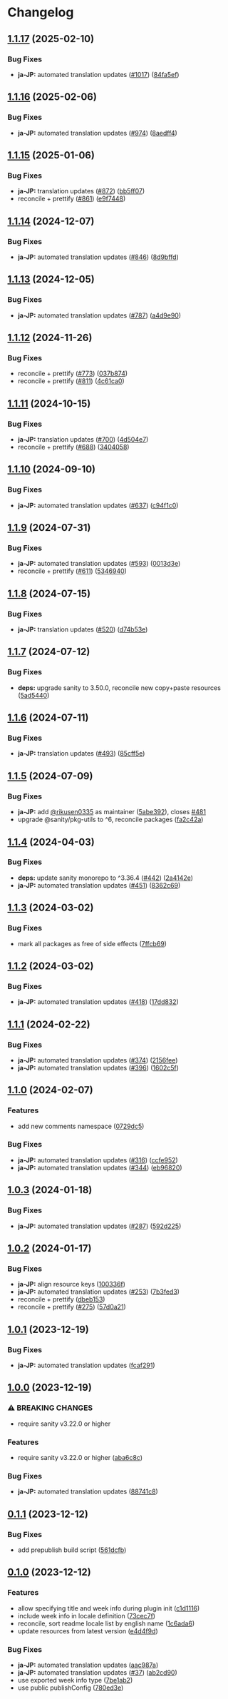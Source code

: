 # Changelog

## [1.1.17](https://github.com/sanity-io/locales/compare/locale-ja-jp-v1.1.16...locale-ja-jp-v1.1.17) (2025-02-10)


### Bug Fixes

* **ja-JP:** automated translation updates ([#1017](https://github.com/sanity-io/locales/issues/1017)) ([84fa5ef](https://github.com/sanity-io/locales/commit/84fa5efb72acd7a91af35fc806b309788f15577f))

## [1.1.16](https://github.com/sanity-io/locales/compare/locale-ja-jp-v1.1.15...locale-ja-jp-v1.1.16) (2025-02-06)


### Bug Fixes

* **ja-JP:** automated translation updates ([#974](https://github.com/sanity-io/locales/issues/974)) ([8aedff4](https://github.com/sanity-io/locales/commit/8aedff4b763af3e4884dcc5141b109ff4a7843d6))

## [1.1.15](https://github.com/sanity-io/locales/compare/locale-ja-jp-v1.1.14...locale-ja-jp-v1.1.15) (2025-01-06)


### Bug Fixes

* **ja-JP:** translation updates ([#872](https://github.com/sanity-io/locales/issues/872)) ([bb5ff07](https://github.com/sanity-io/locales/commit/bb5ff07d6e9749fced42be618db15120589f93f2))
* reconcile + prettify ([#861](https://github.com/sanity-io/locales/issues/861)) ([e9f7448](https://github.com/sanity-io/locales/commit/e9f7448460b48fc803bd6604aada91630348ab95))

## [1.1.14](https://github.com/sanity-io/locales/compare/locale-ja-jp-v1.1.13...locale-ja-jp-v1.1.14) (2024-12-07)


### Bug Fixes

* **ja-JP:** automated translation updates ([#846](https://github.com/sanity-io/locales/issues/846)) ([8d9bffd](https://github.com/sanity-io/locales/commit/8d9bffd4b47233b09a7e07ac2651fdfa143a43a1))

## [1.1.13](https://github.com/sanity-io/locales/compare/locale-ja-jp-v1.1.12...locale-ja-jp-v1.1.13) (2024-12-05)


### Bug Fixes

* **ja-JP:** automated translation updates ([#787](https://github.com/sanity-io/locales/issues/787)) ([a4d9e90](https://github.com/sanity-io/locales/commit/a4d9e90982132e49e31b17c6b1f1421be533f993))

## [1.1.12](https://github.com/sanity-io/locales/compare/locale-ja-jp-v1.1.11...locale-ja-jp-v1.1.12) (2024-11-26)


### Bug Fixes

* reconcile + prettify ([#773](https://github.com/sanity-io/locales/issues/773)) ([037b874](https://github.com/sanity-io/locales/commit/037b8747ab096387a988bef3e632812f7217f53f))
* reconcile + prettify ([#811](https://github.com/sanity-io/locales/issues/811)) ([4c61ca0](https://github.com/sanity-io/locales/commit/4c61ca096c2fd158aefd895681bb0b7c2a634234))

## [1.1.11](https://github.com/sanity-io/locales/compare/locale-ja-jp-v1.1.10...locale-ja-jp-v1.1.11) (2024-10-15)


### Bug Fixes

* **ja-JP:** translation updates ([#700](https://github.com/sanity-io/locales/issues/700)) ([4d504e7](https://github.com/sanity-io/locales/commit/4d504e7db2c7dde20aa9c79cb587bfe6ec44f3f1))
* reconcile + prettify ([#688](https://github.com/sanity-io/locales/issues/688)) ([3404058](https://github.com/sanity-io/locales/commit/3404058c7a55c2163d680d84953f7ac5defb2066))

## [1.1.10](https://github.com/sanity-io/locales/compare/locale-ja-jp-v1.1.9...locale-ja-jp-v1.1.10) (2024-09-10)


### Bug Fixes

* **ja-JP:** automated translation updates ([#637](https://github.com/sanity-io/locales/issues/637)) ([c94f1c0](https://github.com/sanity-io/locales/commit/c94f1c09a996b189e8d33159105c98bcd45cac33))

## [1.1.9](https://github.com/sanity-io/locales/compare/locale-ja-jp-v1.1.8...locale-ja-jp-v1.1.9) (2024-07-31)


### Bug Fixes

* **ja-JP:** automated translation updates ([#593](https://github.com/sanity-io/locales/issues/593)) ([0013d3e](https://github.com/sanity-io/locales/commit/0013d3e360e8fcd5fd27318a6fdebcaf9d5bb3a1))
* reconcile + prettify ([#611](https://github.com/sanity-io/locales/issues/611)) ([5346940](https://github.com/sanity-io/locales/commit/534694059e674d5150f7f484fd79411b0f5b74a2))

## [1.1.8](https://github.com/sanity-io/locales/compare/locale-ja-jp-v1.1.7...locale-ja-jp-v1.1.8) (2024-07-15)


### Bug Fixes

* **ja-JP:** translation updates ([#520](https://github.com/sanity-io/locales/issues/520)) ([d74b53e](https://github.com/sanity-io/locales/commit/d74b53e51440d4beb102d298dc454688a7ffeba6))

## [1.1.7](https://github.com/sanity-io/locales/compare/locale-ja-jp-v1.1.6...locale-ja-jp-v1.1.7) (2024-07-12)


### Bug Fixes

* **deps:** upgrade sanity to 3.50.0, reconcile new copy+paste resources ([5ad5440](https://github.com/sanity-io/locales/commit/5ad5440692ba75d76b5de468a5ed5cdfd01de995))

## [1.1.6](https://github.com/sanity-io/locales/compare/locale-ja-jp-v1.1.5...locale-ja-jp-v1.1.6) (2024-07-11)


### Bug Fixes

* **ja-JP:** translation updates ([#493](https://github.com/sanity-io/locales/issues/493)) ([85cff5e](https://github.com/sanity-io/locales/commit/85cff5eeeeb9e928e30a6ff4b0d8ec49d3ba93b5))

## [1.1.5](https://github.com/sanity-io/locales/compare/locale-ja-jp-v1.1.4...locale-ja-jp-v1.1.5) (2024-07-09)


### Bug Fixes

* **ja-JP:** add [@rikusen0335](https://github.com/rikusen0335) as maintainer ([5abe392](https://github.com/sanity-io/locales/commit/5abe3929d50dc7cfb7ac3f6af87ca0a3c43d25a4)), closes [#481](https://github.com/sanity-io/locales/issues/481)
* upgrade @sanity/pkg-utils to ^6, reconcile packages ([fa2c42a](https://github.com/sanity-io/locales/commit/fa2c42a0e8550ead90dcc61fe1abcecdacf8fd20))

## [1.1.4](https://github.com/sanity-io/locales/compare/locale-ja-jp-v1.1.3...locale-ja-jp-v1.1.4) (2024-04-03)


### Bug Fixes

* **deps:** update sanity monorepo to ^3.36.4 ([#442](https://github.com/sanity-io/locales/issues/442)) ([2a4142e](https://github.com/sanity-io/locales/commit/2a4142e6e50eb5992b3432169cd71676c353276f))
* **ja-JP:** automated translation updates ([#451](https://github.com/sanity-io/locales/issues/451)) ([8362c69](https://github.com/sanity-io/locales/commit/8362c695e43141b6e16b29aef5679120cbadf653))

## [1.1.3](https://github.com/sanity-io/locales/compare/locale-ja-jp-v1.1.2...locale-ja-jp-v1.1.3) (2024-03-02)


### Bug Fixes

* mark all packages as free of side effects ([7ffcb69](https://github.com/sanity-io/locales/commit/7ffcb6939ba729c3c6c528d81e14a833b9096f50))

## [1.1.2](https://github.com/sanity-io/locales/compare/locale-ja-jp-v1.1.1...locale-ja-jp-v1.1.2) (2024-03-02)


### Bug Fixes

* **ja-JP:** automated translation updates ([#418](https://github.com/sanity-io/locales/issues/418)) ([17dd832](https://github.com/sanity-io/locales/commit/17dd8320daac82d3b00735f20b5f7076c0645a85))

## [1.1.1](https://github.com/sanity-io/locales/compare/locale-ja-jp-v1.1.0...locale-ja-jp-v1.1.1) (2024-02-22)


### Bug Fixes

* **ja-JP:** automated translation updates ([#374](https://github.com/sanity-io/locales/issues/374)) ([2156fee](https://github.com/sanity-io/locales/commit/2156fee4e1dca28c8387c562b05da95031c812e8))
* **ja-JP:** automated translation updates ([#396](https://github.com/sanity-io/locales/issues/396)) ([1602c5f](https://github.com/sanity-io/locales/commit/1602c5f1b7b4a0cd99cc86e22b186d40194735f7))

## [1.1.0](https://github.com/sanity-io/locales/compare/locale-ja-jp-v1.0.3...locale-ja-jp-v1.1.0) (2024-02-07)


### Features

* add new comments namespace ([0729dc5](https://github.com/sanity-io/locales/commit/0729dc52cd29ac2611250663a32a7f1a5a039500))


### Bug Fixes

* **ja-JP:** automated translation updates ([#316](https://github.com/sanity-io/locales/issues/316)) ([ccfe952](https://github.com/sanity-io/locales/commit/ccfe952797985399ddead24cd285ec02a8b307c1))
* **ja-JP:** automated translation updates ([#344](https://github.com/sanity-io/locales/issues/344)) ([eb96820](https://github.com/sanity-io/locales/commit/eb968206f6589fe7680b177a4c48806356377b8f))

## [1.0.3](https://github.com/sanity-io/locales/compare/locale-ja-jp-v1.0.2...locale-ja-jp-v1.0.3) (2024-01-18)


### Bug Fixes

* **ja-JP:** automated translation updates ([#287](https://github.com/sanity-io/locales/issues/287)) ([592d225](https://github.com/sanity-io/locales/commit/592d2259dcc0201742e332203e4b46484a1fe309))

## [1.0.2](https://github.com/sanity-io/locales/compare/locale-ja-jp-v1.0.1...locale-ja-jp-v1.0.2) (2024-01-17)


### Bug Fixes

* **ja-JP:** align resource keys ([100336f](https://github.com/sanity-io/locales/commit/100336f8c068a21d0ae921edca14c0200d8568da))
* **ja-JP:** automated translation updates ([#253](https://github.com/sanity-io/locales/issues/253)) ([7b3fed3](https://github.com/sanity-io/locales/commit/7b3fed33da1b29b293cb94fcee8c372bda4cf9e2))
* reconcile + prettify ([dbeb153](https://github.com/sanity-io/locales/commit/dbeb153fc3f80207e357a888431d2fd739617821))
* reconcile + prettify ([#275](https://github.com/sanity-io/locales/issues/275)) ([57d0a21](https://github.com/sanity-io/locales/commit/57d0a21e05f631d47d74a2c029c9dcc3993bc7b0))

## [1.0.1](https://github.com/sanity-io/locales/compare/locale-ja-jp-v1.0.0...locale-ja-jp-v1.0.1) (2023-12-19)


### Bug Fixes

* **ja-JP:** automated translation updates ([fcaf291](https://github.com/sanity-io/locales/commit/fcaf29103f9b20ce30210e9e59b5fbecfc3dbf95))

## [1.0.0](https://github.com/sanity-io/locales/compare/locale-ja-jp-v0.1.1...locale-ja-jp-v1.0.0) (2023-12-19)


### ⚠ BREAKING CHANGES

* require sanity v3.22.0 or higher

### Features

* require sanity v3.22.0 or higher ([aba6c8c](https://github.com/sanity-io/locales/commit/aba6c8c3fd4f6e11b193b96a3821420f72ccc47d))


### Bug Fixes

* **ja-JP:** automated translation updates ([88741c8](https://github.com/sanity-io/locales/commit/88741c865391a615fe5f2383c158960b5ecf4fb5))

## [0.1.1](https://github.com/sanity-io/locales/compare/locale-ja-jp-v0.1.0...locale-ja-jp-v0.1.1) (2023-12-12)


### Bug Fixes

* add prepublish build script ([561dcfb](https://github.com/sanity-io/locales/commit/561dcfb24ab12f98fcc590b0dbc2cf297ea60485))

## [0.1.0](https://github.com/sanity-io/locales/compare/locale-ja-jp-v0.0.1...locale-ja-jp-v0.1.0) (2023-12-12)


### Features

* allow specifying title and week info during plugin init ([c1d1116](https://github.com/sanity-io/locales/commit/c1d1116bab0c99c6506a9744e33d6cf282bf1c1b))
* include week info in locale definition ([73cec7f](https://github.com/sanity-io/locales/commit/73cec7fb69ac92a565282aac0d08f13b634372fb))
* reconcile, sort readme locale list by english name ([1c6ada6](https://github.com/sanity-io/locales/commit/1c6ada624e83307f820d6c4ce1e7560eaf94b151))
* update resources from latest version ([e4d4f9d](https://github.com/sanity-io/locales/commit/e4d4f9daf8c2566f3ee7c9b002ac6d0051a2734c))


### Bug Fixes

* **ja-JP:** automated translation updates ([aac987a](https://github.com/sanity-io/locales/commit/aac987abfe7f009ff45f800c323ea0bc9eed2def))
* **ja-JP:** automated translation updates ([#37](https://github.com/sanity-io/locales/issues/37)) ([ab2cd90](https://github.com/sanity-io/locales/commit/ab2cd902cec13f3dae2fdd18fd0bb1549756f1dc))
* use exported week info type ([7be1ab2](https://github.com/sanity-io/locales/commit/7be1ab27939e1836e000155c576362fb5f54bd3e))
* use public publishConfig ([780ed3e](https://github.com/sanity-io/locales/commit/780ed3e6d35198fedebd769e71bf1dcc09fc6528))
